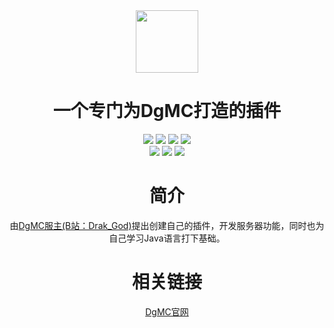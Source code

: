 <div align="center">
  <img width=100 src="https://img.jsdesign2.com/assets/img/66fac6fce0f24202bd36d3a7.png#b7f9bb4b5aac47255d0e24abca247da7"></br>
  <h1>一个专门为DgMC打造的插件</h1>
  <img src="https://img.shields.io/github/stars/Drak-God/DgMCPlugin.svg">
  <img src="https://img.shields.io/badge/java-JDK_17-orange">
  <img src="https://img.shields.io/badge/服务器地址-game.drakgod.top-yellow">
  <img src="https://img.shields.io/badge/server-leaves_1.20.6-brightgreen"></br>
  <img src="https://img.shields.io/badge/QQ群-941070901-cyan">
  <img src="https://img.shields.io/badge/mc-ViaVersion支持版本(默认1.20.6)-green">
  <img src="https://img.shields.io/badge/游玩提示-需加入QQ群发送验证码游玩-red">

# 简介

由<a href="https://space.bilibili.com/1960536503?spm_id_from=333.1007.0.0">DgMC服主(B站：Drak_God)</a>提出创建自己的插件，开发服务器功能，同时也为自己学习Java语言打下基础。

# 相关链接

<a href="https://dgmc.drakgod.top">DgMC官网</a>

</div>
